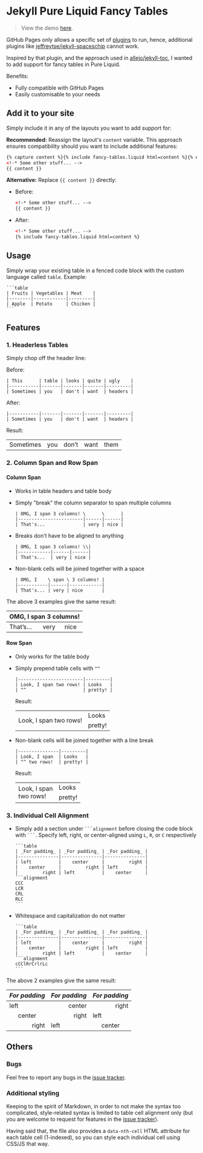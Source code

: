# Jekyll Pure Liquid Fancy Tables

> View the demo [here](https://richdom2185.github.io/jekyll-fancy-tables).

GitHub Pages only allows a specific set of [plugins](https://pages.github.com/versions/) to run, hence, additional plugins like [jeffreytse/jekyll-spaceschip](https://github.com/jeffreytse/jekyll-spaceship) cannot work.

Inspired by that plugin, and the approach used in [allejo/jekyll-toc](https://github.com/allejo/jekyll-toc), I wanted to add support for fancy tables in Pure Liquid.

Benefits:

* Fully compatible with GitHub Pages
* Easily customisable to your needs

## Add it to your site

Simply include it in any of the layouts you want to add support for:

**Recommended:** Reassign the layout's `content` variable. This approach ensures compatibility should you want to include additional features:

```html
{% capture content %}{% include fancy-tables.liquid html=content %}{% endcapture %}
<!-* Some other stuff... -->
{{ content }}
```

**Alternative:** Replace `{{ content }}` directly:

* Before:

  ```html
  <!-* Some other stuff... -->
  {{ content }}
  ```

* After:

  ```html
  <!-* Some other stuff... -->
  {% include fancy-tables.liquid html=content %}
  ```

## Usage

Simply wrap your existing table in a fenced code block with the custom language called `table`. Example:

    ```table
    | Fruits | Vegetables | Meat    |
    |--------|------------|---------|
    | Apple  | Potato     | Chicken |
    ```

## Features

### 1. Headerless Tables

Simply chop off the header line:

Before:

```text
| This      | table | looks | quite | ugly    |
|-----------|-------|-------|-------|---------|
| Sometimes | you   | don't | want  | headers |
```

After:

```text
|-----------|-------|-------|-------|---------|
| Sometimes | you   | don't | want  | headers |
```

Result:

<table>
  <tbody>
    <tr>
      <td colspan="1" rowspan="1" data-nth-cell="1" align="left">Sometimes</td>
      <td colspan="1" rowspan="1" data-nth-cell="2" align="left">you</td>
      <td colspan="1" rowspan="1" data-nth-cell="3" align="left">don’t</td>
      <td colspan="1" rowspan="1" data-nth-cell="4" align="left">want</td>
      <td colspan="1" rowspan="1" data-nth-cell="5" align="left">them</td>
    </tr>
  </tbody>
</table>

### 2. Column Span and Row Span

#### Column Span

* Works in table headers and table body
* Simply "break" the column separator to span multiple columns

  ```text
  | OMG, I span 3 columns! \      \      |
  |------------------------|------|------|
  | That's...              | very | nice |
  ```

* Breaks don't have to be aligned to anything

  ```text
  | OMG, I span 3 columns! \\|
  |------------|------|------|
  | That's...  | very | nice |
  ```

* Non-blank cells will be joined together with a space

  ```text
  | OMG, I    \ span \ 3 columns! |
  |-----------|------|------------|
  | That's... | very | nice       |
  ```

The above 3 examples give the same result:

<table>
  <thead>
    <tr>
      <th colspan="3" data-nth-cell="1" align="left">OMG, I span 3 columns!</th>
    </tr>
  </thead>
  <tbody>
    <tr>
      <td colspan="1" rowspan="1" data-nth-cell="2" align="left">That’s…</td>
      <td colspan="1" rowspan="1" data-nth-cell="3" align="left">very</td>
      <td colspan="1" rowspan="1" data-nth-cell="4" align="left">nice</td>
    </tr>
  </tbody>
</table>

#### Row Span

* Only works for the table body

* Simply prepend table cells with `^^`

  ```text
  |------------------------|---------|
  | Look, I span two rows! | Looks   |
  | ^^                     | pretty! |
  ```

  Result:

  <table>
    <tbody>
      <tr>
        <td colspan="1" rowspan="2" data-nth-cell="1" align="left">Look, I span two rows!</td>
        <td colspan="1" rowspan="1" data-nth-cell="2" align="left">Looks</td>
      </tr>
      <tr>
        <td colspan="1" rowspan="1" data-nth-cell="3" align="left">pretty!</td>
      </tr>
    </tbody>
  </table>

* Non-blank cells will be joined together with a line break

  ```text
  |---------------|---------|
  | Look, I span  | Looks   |
  | ^^ two rows!  | pretty! |
  ```

  Result:

  <table>
    <tbody>
      <tr>
        <td colspan="1" rowspan="2" data-nth-cell="1" align="left">Look, I span <br>two rows! </td>
        <td colspan="1" rowspan="1" data-nth-cell="2" align="left">Looks</td>
      </tr>
      <tr>
        <td colspan="1" rowspan="1" data-nth-cell="3" align="left">pretty!</td>
      </tr>
    </tbody>
  </table>

### 3. Individual Cell Alignment

* Simply add a section under `` ```alignment `` before closing the code block with `` ``` ``. Specify left, right, or center-aligned using `L`, `R`, or `C` respectively

      ```table
      | _For padding_ | _For padding_ | _For padding_ |
      |---------------|---------------|---------------|
      | left          |    center     |         right |
      |    center     |         right | left          |
      |         right | left          |    center     |
      ```alignment
      CCC
      LCR
      CRL
      RLC
      ```

* Whitespace and capitalization do not matter

      ```table
      | _For padding_ | _For padding_ | _For padding_ |
      |---------------|---------------|---------------|
      | left          |    center     |         right |
      |    center     |         right | left          |
      |         right | left          |    center     |
      ```alignment
      cCClRrCrlrLc
      ```

The above 2 examples give the same result:

<table>
  <thead>
    <tr>
      <th colspan="1" data-nth-cell="1" align="center">
        <em>For padding</em>
      </th>
      <th colspan="1" data-nth-cell="2" align="center">
        <em>For padding</em>
      </th>
      <th colspan="1" data-nth-cell="3" align="center">
        <em>For padding</em>
      </th>
    </tr>
  </thead>
  <tbody>
    <tr>
      <td colspan="1" rowspan="1" data-nth-cell="4" align="left">left</td>
      <td colspan="1" rowspan="1" data-nth-cell="5" align="right">center</td>
      <td colspan="1" rowspan="1" data-nth-cell="6" align="right">right</td>
    </tr>
    <tr>
      <td colspan="1" rowspan="1" data-nth-cell="7" align="center">center</td>
      <td colspan="1" rowspan="1" data-nth-cell="8" align="right">right</td>
      <td colspan="1" rowspan="1" data-nth-cell="9" align="left">left</td>
    </tr>
    <tr>
      <td colspan="1" rowspan="1" data-nth-cell="10" align="right">right</td>
      <td colspan="1" rowspan="1" data-nth-cell="11" align="left">left</td>
      <td colspan="1" rowspan="1" data-nth-cell="12" align="center">center</td>
    </tr>
  </tbody>
</table>

## Others

### Bugs

Feel free to report any bugs in the [issue tracker](https://github.com/RichDom2185/jekyll-fancy-tables/issues).

### Additional styling

Keeping to the spirit of Markdown, in order to not make the syntax too complicated, style-related syntax is limited to table cell alignment only (but you are welcome to request for features in the [issue tracker](https://github.com/RichDom2185/jekyll-fancy-tables/issues)).

Having said that, the file also provides a `data-nth-cell` HTML attribute for each table cell (1-indexed), so you can style each individual cell using CSS/JS that way.
